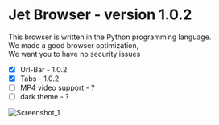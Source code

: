 # Jet Browser - version 1.0.2

This browser is written in the Python programming language.                                                                
We made a good browser optimization,                                                                 
We want you to have no security issues

- [x] Url-Bar - 1.0.2
- [x] Tabs - 1.0.2
- [ ] MP4 video support - ?
- [ ] dark theme - ?

![Screenshot_1](https://user-images.githubusercontent.com/110713770/192215364-21c8814e-46b2-411d-9f09-0a337f8d4f21.png)
